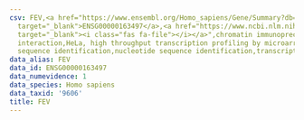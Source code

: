 ```yaml
---
csv: FEV,<a href="https://www.ensembl.org/Homo_sapiens/Gene/Summary?db=core;g=ENSG00000163497"
  target="_blank">ENSG00000163497</a>,<a href="https://www.ncbi.nlm.nih.gov/pubmed/17216044"
  target="_blank"><i class="fas fa-file"></i></a>",chromatin immunoprecipitation assay,direct
  interaction,HeLa, high throughput transcription profiling by microarray,nucleotide
  sequence identification,nucleotide sequence identification,transcriptional regulation,
data_alias: FEV
data_id: ENSG00000163497
data_numevidence: 1
data_species: Homo sapiens
data_taxid: '9606'
title: FEV
---
```

